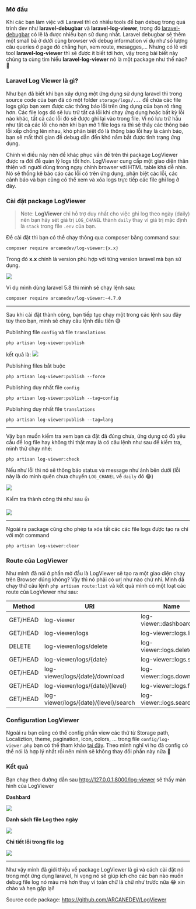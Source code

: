 ### Mở đầu

Khi các bạn làm việc với Laravel thì có nhiều tools để bạn debug trong quá trình dev như **laravel-debugbar** và **laravel-log-viewer**, trong đó [laravel-debugbar](https://github.com/barryvdh/laravel-debugbar) có lẽ là được nhiều bạn sử dụng nhất. Laravel debugbar sẽ thêm một small bả ở dưới cùng browser với debug information ví dụ như số lượng câu queries ở page đó chẳng hạn, xem route, mesagges,... Nhưng có lẽ với tool **laravel-log-viewer** thì sẽ được ít biết tới hơn, vậy trong bài biết này chúng ta cùng tìm hiểu **laravel-log-viewer** nó là một package như thế nào? :thinking: 

### Laravel Log Viewer là gì?

Như bạn đã biết khi bạn xây dựng một ứng dụng sử dụng laravel thì trong source code của bạn đã có một folder `storage/logs/...` để chứa các file logs giúp bạn xem được các thông báo lỗi trên ứng dụng của bạn rõ ràng hơn. Các file logs đó sẽ lưu trữ tất cả lỗi khi chạy ứng dụng hoặc bất kỳ lỗi nào khác, tất cả các lỗi đó sẽ được ghi lại vào trong file. Vì nó lưu trữ hầu như tất cả các lỗi cho nên khi bạn mở 1 file logs ra thì sẽ thấy các thông báo lỗi xếp chồng lên nhau, khó phân biệt đó là thông báo lỗi hay là cảnh báo, bạn sẽ mất thời gian để debug dẫn đến khó nắm bắt được tình trạng ứng dụng.

Chính vì điều này nên để khác phục vấn đề trên thì package LogViewer được ra đời để quản lý logs tốt hơn. LogViewer cung cấp một giao diện thân thiện với người dùng trong ngay chính browser với HTML table khá dễ nhìn. Nó sẽ thống kê báo cáo các lỗi có trên ứng dụng, phân biệt các lỗi, các cảnh báo và bạn cũng có thể xem và xóa logs trực tiếp các file ghi log ở đây.

### Cài đặt package LogViewer

> Note: **LogViewer** chỉ hỗ trợ duy nhất cho việc ghi log theo ngày (daily) nên bạn hãy sét giá trị `LOG_CHANEL` thành `daily` thay vì giá trị mặc định là `stack` trong file `.env` của bạn.
> 
Để cài đặt thì bạn có thể chạy thông qua composer bằng command sau:

`composer require arcanedev/log-viewer:{x.x}`

Trong đó **x.x** chính là version phù hợp với từng version laravel mà bạn sử dụng.

![](https://images.viblo.asia/96389634-edc0-47e8-8458-28ef47460b39.png)

Ví dụ mình dùng laravel 5.8 thì mình sẽ chạy lệnh sau:

`composer require arcanedev/log-viewer:~4.7.0`

-----

Sau khi cài đặt thành công, bạn tiếp tục chạy một trong các lệnh sau đây tùy theo bạn, mình sẽ chạy câu lệnh đầu tiên :sweat_smile:

Publishing file `config` và file `translations`

```
php artisan log-viewer:publish
```

kết quả là:
![](https://images.viblo.asia/1f31421a-ff4e-42f0-af92-06e6f4fc6c0b.png)

Publishing files bắt buộc

```
php artisan log-viewer:publish --force
```

Publishing duy nhất file `config`

```
php artisan log-viewer:publish --tag=config
```

Publishing duy nhất file `translations`

```
php artisan log-viewer:publish --tag=lang
```

-----

Vậy bạn muốn kiểm tra xem bạn cà đặt đã đúng chưa,  ứng dụng có đủ yêu cầu để log file hay không thì thật may là có câu lệnh như sau để kiểm tra, mình thử chạy nhé:

```
php artisan log-viewer:check
```

Nếu như lỗi thì nó sẽ thông báo status và message như ảnh bên dưới (lỗi này là do mình quên chưa chuyển `LOG_CHANEL` về `daily` đó :joy:)

![](https://images.viblo.asia/4fad0176-4ed3-4fd4-981f-262f5b554456.png)

Kiểm tra thành công thì như sau :+1:

![](https://images.viblo.asia/b356450a-590d-4707-bc5e-9ed415ba3f3f.png)

-----

Ngoài ra package cũng cho phép ta xóa tất các các file logs được tạo ra chỉ với một command

```
php artisan log-viewer:clear
```

### Route của LogViewer

Như mình đã nói ở phần mở đầu là LogViewer sẽ tạo ra một giao diện chạy trên Browser đúng không? Vậy thì nó phải có url như nào chứ nhỉ. Mình đã chạy thử câu lệnh `php artisan route:list` và kết quả mình có một loạt các route của LogViewer như sau:

| Method | URI | Name |Action |
| -------- | -------- | -------- | -------- |
| GET/HEAD | log-viewer| log-viewer::dashboard | Arcanedev\LogViewer\Http\Controllers\LogViewerController@index |
| GET/HEAD | log-viewer/logs | log-viewer::logs.list| nArcanedev\LogViewer\Http\Controllers\LogViewerController@listLogs |
| DELETE | log-viewer/logs/delete | log-viewer::logs.delete| Arcanedev\LogViewer\Http\Controllers\LogViewerController@delete |
| GET/HEAD | log-viewer/logs/{date} | log-viewer::logs.show | Arcanedev\LogViewer\Http\Controllers\LogViewerController@show |
| GET/HEAD | log-viewer/logs/{date}/download | log-viewer::logs.download | Arcanedev\LogViewer\Http\Controllers\LogViewerController@download |
| GET/HEAD | log-viewer/logs/{date}/{level} | log-viewer::logs.filter | Arcanedev\LogViewer\Http\Controllers\LogViewerController@showByLevel | 
| GET/HEAD | log-viewer/logs/{date}/{level}/search | log-viewer::logs.search   | Arcanedev\LogViewer\Http\Controllers\LogViewerController@search |

###  Configuration LogViewer

Ngoài ra bạn cũng có thể config phần view các thứ từ Storage path, Localiztion, theme, pagination, icon, colors, ... trong file `config/log-viewer.php` bạn có thể tham khảo [tại đây](https://github.com/ARCANEDEV/LogViewer/blob/master/_docs/2.Configuration.md).  Theo mình nghĩ vì họ đã config có thể nói là hợp lý nhất rồi nên mình sẽ không thay đổi phần này nữa :thinking:

### Kết quả

Bạn chạy theo đường dẫn sau http://127.0.0.1:8000/log-viewer sẽ thấy màn hình của LogViewer

**Dashbard**

![](https://images.viblo.asia/e9464cfc-defc-4e84-a7b6-e591d8c16501.png)

**Danh sách file Log theo ngày**

![](https://images.viblo.asia/7149a8fb-ba1b-4072-8bdc-49b2e3ca2b41.png)

**Chi tiết lỗi trong file log**

![](https://images.viblo.asia/c6ce869f-53bb-4b22-9de6-d86663d9440c.png)

---

Như vậy mình đã giới thiệu về package LogViewer là gì và cách cài đặt nó trong một ứng dụng laravel, hi vọng nó sẽ giúp ích cho các bạn nào muốn debug file log nó màu mè hơn thay vì toàn chữ là chữ như trước nữa :joy: xin chào và hẹn gặp lại!

Source code package: https://github.com/ARCANEDEV/LogViewer